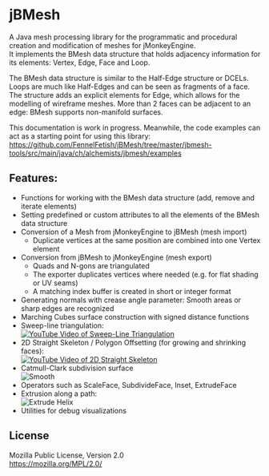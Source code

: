 # jBMesh
A Java mesh processing library for the programmatic and procedural creation and modification of meshes for jMonkeyEngine.  
It implements the BMesh data structure that holds adjacency information for its elements: Vertex, Edge, Face and Loop.

The BMesh data structure is similar to the Half-Edge structure or DCELs. Loops are much like Half-Edges and can be seen as fragments of a face. The structure adds an explicit elements for Edge, which allows for the modelling of wireframe meshes. More than 2 faces can be adjacent to an edge: BMesh supports non-manifold surfaces.

This documentation is work in progress. Meanwhile, the code examples can act as a starting point for using this library:
https://github.com/FennelFetish/jBMesh/tree/master/jbmesh-tools/src/main/java/ch/alchemists/jbmesh/examples

## Features:
 - Functions for working with the BMesh data structure (add, remove and iterate elements)
 - Setting predefined or custom attributes to all the elements of the BMesh data structure
 - Conversion of a Mesh from jMonkeyEngine to jBMesh (mesh import)
   - Duplicate vertices at the same position are combined into one Vertex element
 - Conversion from jBMesh to jMonkeyEngine (mesh export)
   - Quads and N-gons are triangulated
   - The exporter duplicates vertices where needed (e.g. for flat shading or UV seams)
   - A matching index buffer is created in short or integer format
 - Generating normals with crease angle parameter: Smooth areas or sharp edges are recognized
 - Marching Cubes surface construction with signed distance functions
 - Sweep-line triangulation:  
   [![YouTube Video of Sweep-Line Triangulation](https://img.youtube.com/vi/OAiuNZTQXJo/0.jpg "Video")](http://www.youtube.com/watch?v=OAiuNZTQXJo)
 - 2D Straight Skeleton / Polygon Offsetting (for growing and shrinking faces):  
   [![YouTube Video of 2D Straight Skeleton](https://img.youtube.com/vi/hZc-YBwF4kw/0.jpg "Video")](http://www.youtube.com/watch?v=hZc-YBwF4kw)
 - Catmull-Clark subdivision surface  
   ![Smooth](https://i.imgur.com/aDRQH9d.png)
 - Operators such as ScaleFace, SubdivideFace, Inset, ExtrudeFace
 - Extrusion along a path:  
   ![Extrude Helix](https://i.imgur.com/jTgCJzx.png)
 - Utilities for debug visualizations

## License
Mozilla Public License, Version 2.0  
https://mozilla.org/MPL/2.0/
